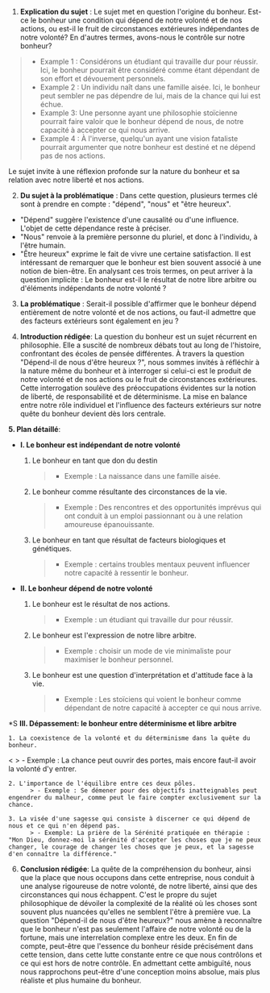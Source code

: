 1. **Explication du sujet** :
Le sujet met en question l'origine du bonheur. Est-ce le bonheur une condition qui dépend de notre volonté et de nos actions, ou est-il le fruit de circonstances extérieures indépendantes de notre volonté? En d'autres termes, avons-nous le contrôle sur notre bonheur?

> - Example 1 : Considérons un étudiant qui travaille dur pour réussir. Ici, le bonheur pourrait être considéré comme étant dépendant de son effort et dévouement personnels.
> - Example 2 : Un individu naît dans une famille aisée. Ici, le bonheur peut sembler ne pas dépendre de lui, mais de la chance qui lui est échue.
> - Example 3: Une personne ayant une philosophie stoïcienne pourrait faire valoir que le bonheur dépend de nous, de notre capacité à accepter ce qui nous arrive.
> - Example 4 : À l'inverse, quelqu'un ayant une vision fataliste pourrait argumenter que notre bonheur est destiné et ne dépend pas de nos actions.

Le sujet invite à une réflexion profonde sur la nature du bonheur et sa relation avec notre liberté et nos actions.

2. **Du sujet à la problématique** :
Dans cette question, plusieurs termes clé sont à prendre en compte : "dépend", "nous" et "être heureux".
- "Dépend" suggère l'existence d'une causalité ou d'une influence. L'objet de cette dépendance reste à préciser.
- "Nous" renvoie à la première personne du pluriel, et donc à l'individu, à l'être humain.
- "Être heureux" exprime le fait de vivre une certaine satisfaction. Il est intéressant de remarquer que le bonheur est bien souvent associé à une notion de bien-être.
En analysant ces trois termes, on peut arriver à la question implicite : Le bonheur est-il le résultat de notre libre arbitre ou d'éléments indépendants de notre volonté ?

3. **La problématique** :
Serait-il possible d'affirmer que le bonheur dépend entièrement de notre volonté et de nos actions, ou faut-il admettre que des facteurs extérieurs sont également en jeu ?

4. **Introduction rédigée**:
La question du bonheur est un sujet récurrent en philosophie. Elle a suscité de nombreux débats tout au long de l'histoire, confrontant des écoles de pensée différentes. À travers la question "Dépend-il de nous d'être heureux ?", nous sommes invités à réfléchir à la nature même du bonheur et à interroger si celui-ci est le produit de notre volonté et de nos actions ou le fruit de circonstances extérieures. Cette interrogation soulève des préoccupations évidentes sur la notion de liberté, de responsabilité et de déterminisme. La mise en balance entre notre rôle individuel et l'influence des facteurs extérieurs sur notre quête du bonheur devient dès lors centrale.

**5. Plan détaillé**:
* **I. Le bonheur est indépendant de notre volonté**

    1. Le bonheur en tant que don du destin
          > - Exemple : La naissance dans une famille aisée.
    
    2. Le bonheur comme résultante des circonstances de la vie.
          > - Exemple : Des rencontres et des opportunités imprévus qui ont conduit à un emploi passionnant ou à une relation amoureuse épanouissante.

    3. Le bonheur en tant que résultat de facteurs biologiques et génétiques.
          > - Exemple : certains troubles mentaux peuvent influencer notre capacité à ressentir le bonheur.

* **II. Le bonheur dépend de notre volonté**

    1. Le bonheur est le résultat de nos actions.
          > - Exemple : un étudiant qui travaille dur pour réussir.

    2. Le bonheur est l'expression de notre libre arbitre.
          > - Exemple : choisir un mode de vie minimaliste pour maximiser le bonheur personnel.
    
    3. Le bonheur est une question d'interprétation et d'attitude face à la vie.
          > - Exemple : Les stoïciens qui voient le bonheur comme dépendant de notre capacité à accepter ce qui nous arrive.
    
*S **III. Dépassement: le bonheur entre déterminisme et libre arbitre**

    1. La coexistence de la volonté et du déterminisme dans la quête du bonheur.
<          > - Exemple : La chance peut ouvrir des portes, mais encore faut-il avoir la volonté d'y entrer.

    2. L'importance de l'équilibre entre ces deux pôles.
          > - Exemple : Se démener pour des objectifs inatteignables peut engendrer du malheur, comme peut le faire compter exclusivement sur la chance.
          
    3. La visée d'une sagesse qui consiste à discerner ce qui dépend de nous et ce qui n'en dépend pas.
          > - Exemple: La prière de la Sérénité pratiquée en thérapie : "Mon Dieu, donnez-moi la sérénité d'accepter les choses que je ne peux changer, le courage de changer les choses que je peux, et la sagesse d'en connaître la différence."

    
6. **Conclusion rédigée**:
La quête de la compréhension du bonheur, ainsi que la place que nous occupons dans cette entreprise, nous conduit à une analyse rigoureuse de notre volonté, de notre liberté, ainsi que des circonstances qui nous échappent. C'est le propre du sujet philosophique de dévoiler la complexité de la réalité où les choses sont souvent plus nuancées qu'elles ne semblent l'être à première vue. La question "Dépend-il de nous d'être heureux?" nous amène à reconnaître que le bonheur n'est pas seulement l'affaire de notre volonté ou de la fortune, mais une interrelation complexe entre les deux. En fin de compte, peut-être que l'essence du bonheur réside précisément dans cette tension, dans cette lutte constante entre ce que nous contrôlons et ce qui est hors de notre contrôle. En admettant cette ambiguïté, nous nous rapprochons peut-être d'une conception moins absolue, mais plus réaliste et plus humaine du bonheur.
